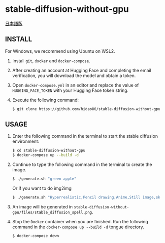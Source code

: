 # stable-diffusion-without-gpu

[日本語版](README_ja.md)
## INSTALL

For Windows, we recommend using Ubuntu on WSL2.

1. Install `git`, `docker` and `docker-compose`.
2. After creating an account at Hugging Face and completing the email verification, you will download the model and obtain a token.
3. Open `docker-compose.yml` in an editor and replace the value of `HUGGING_FACE_TOKEN` with your Hugging Face token string.
4. Execute the following command:  

    ```sh
    $ git clone https://github.com/hidao80/stable-diffusion-without-gpu
    ```

## USAGE

1. Enter the following command in the terminal to start the stable diffusion environment:  

    ```sh
    $ cd stable-diffusion-without-gpu
    $ docker-compose up --build -d
    ```

2. Continue to type the following command in the terminal to create the image.  

    ```sh
    $ ./generate.sh "green apple"
    ```

    Or if you want to do img2img

    ```sh
    $ ./generate.sh "Hyperrealistic,Pencil drawing,Anime,Still image,sketch,monotone" ~/your_image.png
    ```

3. An image will be generated in `stable-diffusion-without-gpu/files/stable_diffusion_spell.png`.
4. Stop the `Docker` container when you are finished. Run the following command in the `docker-compose up --build -d` tongue directory.

    ```sh
    $ docker-compose down
    ```